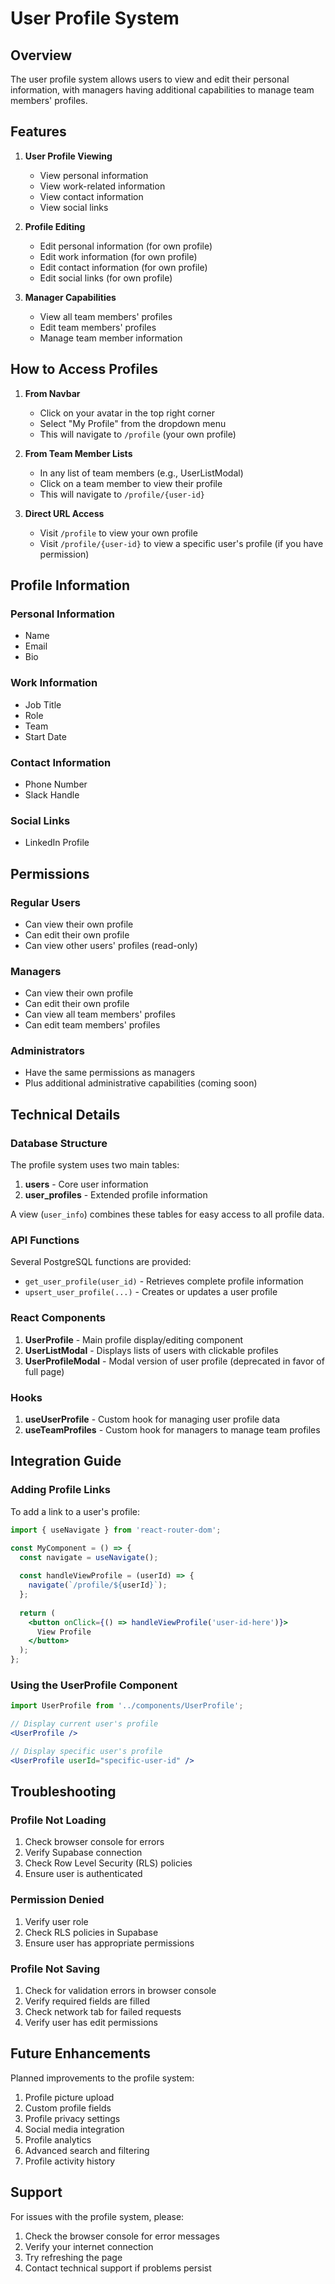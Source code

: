 # User Profile System

## Overview

The user profile system allows users to view and edit their personal information, with managers having additional capabilities to manage team members' profiles.

## Features

1. **User Profile Viewing**
   - View personal information
   - View work-related information
   - View contact information
   - View social links

2. **Profile Editing**
   - Edit personal information (for own profile)
   - Edit work information (for own profile)
   - Edit contact information (for own profile)
   - Edit social links (for own profile)

3. **Manager Capabilities**
   - View all team members' profiles
   - Edit team members' profiles
   - Manage team member information

## How to Access Profiles

1. **From Navbar**
   - Click on your avatar in the top right corner
   - Select "My Profile" from the dropdown menu
   - This will navigate to `/profile` (your own profile)

2. **From Team Member Lists**
   - In any list of team members (e.g., UserListModal)
   - Click on a team member to view their profile
   - This will navigate to `/profile/{user-id}`

3. **Direct URL Access**
   - Visit `/profile` to view your own profile
   - Visit `/profile/{user-id}` to view a specific user's profile (if you have permission)

## Profile Information

### Personal Information
- Name
- Email
- Bio

### Work Information
- Job Title
- Role
- Team
- Start Date

### Contact Information
- Phone Number
- Slack Handle

### Social Links
- LinkedIn Profile

## Permissions

### Regular Users
- Can view their own profile
- Can edit their own profile
- Can view other users' profiles (read-only)

### Managers
- Can view their own profile
- Can edit their own profile
- Can view all team members' profiles
- Can edit team members' profiles

### Administrators
- Have the same permissions as managers
- Plus additional administrative capabilities (coming soon)

## Technical Details

### Database Structure

The profile system uses two main tables:

1. **users** - Core user information
2. **user_profiles** - Extended profile information

A view (`user_info`) combines these tables for easy access to all profile data.

### API Functions

Several PostgreSQL functions are provided:

- `get_user_profile(user_id)` - Retrieves complete profile information
- `upsert_user_profile(...)` - Creates or updates a user profile

### React Components

1. **UserProfile** - Main profile display/editing component
2. **UserListModal** - Displays lists of users with clickable profiles
3. **UserProfileModal** - Modal version of user profile (deprecated in favor of full page)

### Hooks

1. **useUserProfile** - Custom hook for managing user profile data
2. **useTeamProfiles** - Custom hook for managers to manage team profiles

## Integration Guide

### Adding Profile Links

To add a link to a user's profile:

```jsx
import { useNavigate } from 'react-router-dom';

const MyComponent = () => {
  const navigate = useNavigate();
  
  const handleViewProfile = (userId) => {
    navigate(`/profile/${userId}`);
  };
  
  return (
    <button onClick={() => handleViewProfile('user-id-here')}>
      View Profile
    </button>
  );
};
```

### Using the UserProfile Component

```jsx
import UserProfile from '../components/UserProfile';

// Display current user's profile
<UserProfile />

// Display specific user's profile
<UserProfile userId="specific-user-id" />
```

## Troubleshooting

### Profile Not Loading

1. Check browser console for errors
2. Verify Supabase connection
3. Check Row Level Security (RLS) policies
4. Ensure user is authenticated

### Permission Denied

1. Verify user role
2. Check RLS policies in Supabase
3. Ensure user has appropriate permissions

### Profile Not Saving

1. Check for validation errors in browser console
2. Verify required fields are filled
3. Check network tab for failed requests
4. Verify user has edit permissions

## Future Enhancements

Planned improvements to the profile system:

1. Profile picture upload
2. Custom profile fields
3. Profile privacy settings
4. Social media integration
5. Profile analytics
6. Advanced search and filtering
7. Profile activity history

## Support

For issues with the profile system, please:

1. Check the browser console for error messages
2. Verify your internet connection
3. Try refreshing the page
4. Contact technical support if problems persist